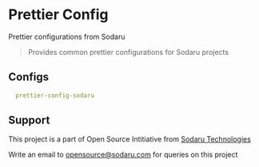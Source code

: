 # Prettier Config

Prettier configurations from Sodaru

> Provides common prettier configurations for Sodaru projects

## Configs

```YAML
  prettier-config-sodaru
```

## Support

This project is a part of Open Source Intitiative from [Sodaru Technologies](https://sodaru.com)

Write an email to opensource@sodaru.com for queries on this project
